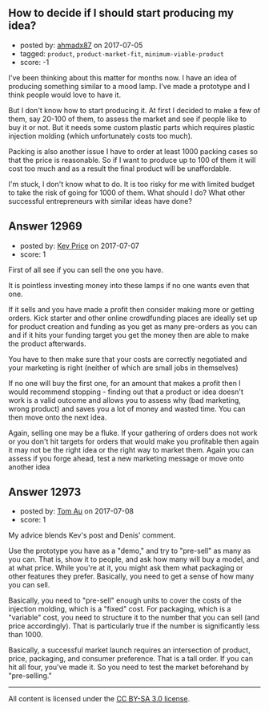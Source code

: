 ## How to decide if I should start producing my idea?

- posted by: [ahmadx87](https://stackexchange.com/users/2413710/ahmadx87) on 2017-07-05
- tagged: `product`, `product-market-fit`, `minimum-viable-product`
- score: -1

<p>I've been thinking about this matter for months now. I have an idea of producing something similar to a mood lamp. I've made a prototype and I think people would love to have it.</p>

<p>But I don't know how to start producing it. At first I decided to make a few of them, say 20-100 of them, to assess the market and see if people like to buy it or not. But it needs some custom plastic parts which requires plastic injection molding (which unfortunately costs too much).</p>

<p>Packing is also another issue I have to order at least 1000 packing cases so that the price is reasonable.
So if I want to produce up to 100 of them it will cost too much and as a result the final product will be unaffordable.</p>

<p>I'm stuck, I don't know what to do. It is too risky for me with limited budget to take the risk of going for 1000 of them. What should I do? What other successful entrepreneurs with similar ideas have done? </p>



## Answer 12969

- posted by: [Kev Price](https://stackexchange.com/users/1109274/kev-price) on 2017-07-07
- score: 1

<p>First of all see if you can sell the one you have.</p>

<p>It is pointless investing money into these lamps if no one wants even that one.</p>

<p>If it sells and you have made a profit then consider making more or getting orders. Kick starter and other online crowdfunding places are ideally set up for product creation and funding as you get as many pre-orders as you can and if it hits your funding target you get the money then are able to make the product afterwards.</p>

<p>You have to then make sure that your costs are correctly negotiated and your marketing is right (neither of which are small jobs in themselves)</p>

<p>If no one will buy the first one, for an amount that makes a profit then I would recommend stopping - finding out that a product or idea doesn't work is a valid outcome and allows you to assess why (bad marketing, wrong product) and saves you a lot of money and wasted time. You can then move onto the next idea.</p>

<p>Again, selling one may be a fluke. If your gathering of orders does not work or you don't hit targets for orders that would make you profitable then again it may not be the right idea or the right way to market them. Again you can assess if you forge ahead, test a new marketing message or move onto another idea</p>



## Answer 12973

- posted by: [Tom Au](https://stackexchange.com/users/512193/tom-au) on 2017-07-08
- score: 1

<p>My advice blends Kev's post and Denis' comment. </p>

<p>Use the prototype you have as a "demo," and try to "pre-sell" as many as you can. That is, show it to people, and ask how many will buy a model, and at what price. While you're at it, you might ask them what packaging or other features they prefer. Basically, you need to get a sense of how many you can sell.</p>

<p>Basically, you need to "pre-sell" enough units to cover the costs of the injection molding, which is a "fixed" cost. For packaging, which is a "variable" cost, you need to structure it to the number that you can sell (and price accordingly). That is particularly true if the number is significantly less than 1000.</p>

<p>Basically, a successful market launch requires an intersection of product, price, packaging, and consumer preference. That is a tall order. If you can hit all four, you've made it. So you need to test the market beforehand by "pre-selling."</p>




---

All content is licensed under the [CC BY-SA 3.0 license](https://creativecommons.org/licenses/by-sa/3.0/).
